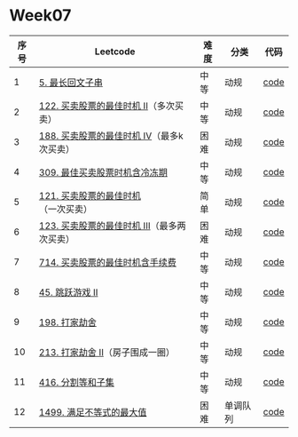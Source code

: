 # Week07

| 序号 | Leetcode                                                     | 难度 | 分类     | 代码                                                         |
| ---- | ------------------------------------------------------------ | ---- | -------- | ------------------------------------------------------------ |
| 1    | [5. 最长回文子串](https://leetcode.cn/problems/longest-palindromic-substring/) | 中等 | 动规     | [code](https://github.com/zhj6422/LeetcodeHomework/blob/main/week07/5.%20%E6%9C%80%E9%95%BF%E5%9B%9E%E6%96%87%E5%AD%90%E4%B8%B2.java) |
| 2    | [122. 买卖股票的最佳时机 II](https://leetcode.cn/problems/best-time-to-buy-and-sell-stock-ii/)（多次买卖） | 中等 | 动规     | [code](https://github.com/zhj6422/LeetcodeHomework/blob/main/week07/122.%20%E4%B9%B0%E5%8D%96%E8%82%A1%E7%A5%A8%E7%9A%84%E6%9C%80%E4%BD%B3%E6%97%B6%E6%9C%BA%20II.java) |
| 3    | [188. 买卖股票的最佳时机 IV](https://leetcode.cn/problems/best-time-to-buy-and-sell-stock-iv/)（最多k次买卖） | 困难 | 动规     | [code](https://github.com/zhj6422/LeetcodeHomework/blob/main/week07/188.%20%E4%B9%B0%E5%8D%96%E8%82%A1%E7%A5%A8%E7%9A%84%E6%9C%80%E4%BD%B3%E6%97%B6%E6%9C%BA%20IV.java) |
| 4    | [309. 最佳买卖股票时机含冷冻期](https://leetcode.cn/problems/best-time-to-buy-and-sell-stock-with-cooldown/) | 中等 | 动规     | [code](https://github.com/zhj6422/LeetcodeHomework/blob/main/week07/309.%20%E6%9C%80%E4%BD%B3%E4%B9%B0%E5%8D%96%E8%82%A1%E7%A5%A8%E6%97%B6%E6%9C%BA%E5%90%AB%E5%86%B7%E5%86%BB%E6%9C%9F.java) |
| 5    | [121. 买卖股票的最佳时机](https://leetcode.cn/problems/best-time-to-buy-and-sell-stock/)（一次买卖） | 简单 | 动规     | [code](https://github.com/zhj6422/LeetcodeHomework/blob/main/week07/121.%20%E4%B9%B0%E5%8D%96%E8%82%A1%E7%A5%A8%E7%9A%84%E6%9C%80%E4%BD%B3%E6%97%B6%E6%9C%BA.java) |
| 6    | [123. 买卖股票的最佳时机 III](https://leetcode.cn/problems/best-time-to-buy-and-sell-stock-iii/)（最多两次买卖） | 困难 | 动规     | [code](https://github.com/zhj6422/LeetcodeHomework/blob/main/week07/123.%20%E4%B9%B0%E5%8D%96%E8%82%A1%E7%A5%A8%E7%9A%84%E6%9C%80%E4%BD%B3%E6%97%B6%E6%9C%BA%20III.java) |
| 7    | [714. 买卖股票的最佳时机含手续费](https://leetcode.cn/problems/best-time-to-buy-and-sell-stock-with-transaction-fee/) | 中等 | 动规     | [code](https://github.com/zhj6422/LeetcodeHomework/blob/main/week07/714.%20%E4%B9%B0%E5%8D%96%E8%82%A1%E7%A5%A8%E7%9A%84%E6%9C%80%E4%BD%B3%E6%97%B6%E6%9C%BA%E5%90%AB%E6%89%8B%E7%BB%AD%E8%B4%B9.java) |
| 8    | [45. 跳跃游戏 II](https://leetcode.cn/problems/jump-game-ii/) | 中等 | 动规     | [code](https://github.com/zhj6422/LeetcodeHomework/blob/main/week07/45.%20%E8%B7%B3%E8%B7%83%E6%B8%B8%E6%88%8F%20II.java) |
| 9    | [198. 打家劫舍](https://leetcode.cn/problems/house-robber/)  | 中等 | 动规     | [code](https://github.com/zhj6422/LeetcodeHomework/blob/main/week07/198.%20%E6%89%93%E5%AE%B6%E5%8A%AB%E8%88%8D.java) |
| 10   | [213. 打家劫舍 II](https://leetcode.cn/problems/house-robber-ii/)（房子围成一圈） | 中等 | 动规     | [code](https://github.com/zhj6422/LeetcodeHomework/blob/main/week07/213.%20%E6%89%93%E5%AE%B6%E5%8A%AB%E8%88%8D%20II.java) |
| 11   | [416. 分割等和子集](https://leetcode.cn/problems/partition-equal-subset-sum/) | 中等 | 动规     | [code](https://github.com/zhj6422/LeetcodeHomework/blob/main/week07/416.%20%E5%88%86%E5%89%B2%E7%AD%89%E5%92%8C%E5%AD%90%E9%9B%86.java) |
| 12   | [1499. 满足不等式的最大值](https://leetcode.cn/problems/max-value-of-equation/) | 困难 | 单调队列 | [code](https://github.com/zhj6422/LeetcodeHomework/blob/main/week07/1499.%20%E6%BB%A1%E8%B6%B3%E4%B8%8D%E7%AD%89%E5%BC%8F%E7%9A%84%E6%9C%80%E5%A4%A7%E5%80%BC.java) |
